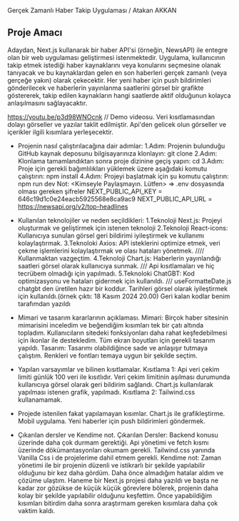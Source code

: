 Gerçek Zamanlı Haber Takip Uygulaması / Atakan AKKAN

## Proje Amacı

Adaydan, Next.js kullanarak bir haber API'si (örneğin, NewsAPI) ile entegre olan bir web
uygulaması geliştirmesi istenmektedir. Uygulama, kullanıcının takip etmek istediği haber
kaynaklarını veya konularını seçmesine olanak tanıyacak ve bu kaynaklardan gelen en son
haberleri gerçek zamanlı (veya gerçeğe yakın) olarak çekecektir. Her yeni haber için push
bildirimleri gönderilecek ve haberlerin yayınlanma saatlerini görsel bir grafikte göstererek,
takip edilen kaynakların hangi saatlerde aktif olduğunun kolayca anlaşılmasını sağlayacaktır.

https://youtu.be/p3d98WNOcnk // Demo videosu. Veri kısıtlamasından dolayı görseller ve yazılar taklit edilmiştir. Api'den gelicek olun görseller ve içerikler ilgili kısımlara yerleşecektir. 

- Projenin nasıl çalıştırılacağına dair adımlar:
  1.Adım: Projenin bulunduğu GitHub kaynak deposunu bilgisayarınıza klonlayın: git clone <depo-linki />
  2.Adım: Klonlama tamamlandıktan sonra proje dizinine geçiş yapın: cd <Mulakat>
  3.Adım: Proje için gerekli bağımlılıkları yüklemek üzere aşağıdaki komutu çalıştırın: npm install
  4.Adım: Projeyi başlatmak için şu komutu çalıştırın: npm run dev
  Not: <Kimseyle Paylaşmayın. Lütfen> => .env dosyasında olması gereken şifreler
  NEXT_PUBLIC_API_KEY = 646c19d1c0e24eacb5925568e8ca9ac9
  NEXT_PUBLIC_API_URL = https://newsapi.org/v2/top-headlines

- Kullanılan teknolojiler ve neden seçildikleri:
  1.Teknoloji Next.js: Projeyi oluşturmak ve geliştirmek için istenen teknoloji
  2.Teknoloji React-icons: Kullanıcıya sunulan görsel geri bildirimi iyileştirmek ve kullanımı kolaylaştırmak.
  3.Teknoloki Axios: API isteklerini optimize etmek, veri çekme işlemlerini kolaylaştırmak ve olası hataları yönetmek. //// Kullanmaktan vazgeçtim.
  4.Teknoloji Chart.js: Haberlerin yayınlandığı saatleri görsel olarak kullanıcıya sunmak. /// Api kısıtlamaları ve hiç tecrübem olmadığı için yapılmadı.
  5.Teknoloki ChatGBT: Kod optimizasyonu ve hataları gidermek için kullanıldı. /// useFormatteDate.js chatgbt den üretilen hazır bir koddur. Tarihleri görsel olarak iyileştirmek için kullanıldı.(örnek çıktı: 18 Kasım 2024 20.00) Geri kalan kodlar benim tarafımdan yazıldı

- Mimari ve tasarım kararlarının açıklaması.
  Mimari: Birçok haber sitesinin mimarisini inceledim ve beğendiğim kısımları tek bir çatı altında topladım. Kullanıcıların sitedeki fonksiyonları daha rahat keşfedebilmesi için ikonlar ile destekledim. Tüm ekran boyutları için gerekli tasarım yapıldı.
  Tasarım: Tasarımı olabildiğince sade ve anlaşışır tutmaya çalıştım. Renkleri ve fontları temaya uygun bir şekilde seçtim.

- Yapılan varsayımlar ve bilinen kısıtlamalar.
  Kısıtlama 1: Api veri çekim limiti günlük 100 veri ile kısıtlıdır. Veri çekim limitinin aşılması durumunda kullanıcıya görsel olarak geri bildirim sağlandı. Chart.js kullanılarak yapılması istenen grafik, yapılmadı.
  Kısıtlama 2: Tailwind.css kullanamamak.

- Projede istenilen fakat yapılamayan kısımlar.
  Chart.js ile grafikleştirme.
  Mobil uygulama.
  Yeni haberler için push bildirimleri göndermek.

- Çıkarılan dersler ve Kendime not.
  Çıkarılan Dersler: Backend konusu üzerinde daha çok durmam gerektiği. Api yönetimi ve fetch kısmı üzerinde dökümantasyonları okumam gerekli. Tailwind.css yanında Vanilla Css i de projelerime dahil etmem gerekli.
  Kendime not: Zaman yönetimi ile bir projenin düzenli ve istikrarlı bir şekilde yapılabilir olduğunu bir kez daha gördüm. Daha önce almadığım hatalar aldım ve çözüme ulaştım. Haneme bir Next.js projesi daha yazıldı ve başta ne kadar zor gözükse de küçük küçük görevlere bölerek, projenin daha kolay bir şekilde yapılabilir olduğunu keşfettim. Önce yapabildiğim kısımları bitirdim daha sonra araştırmam gereken kısımlara daha çok vaktim kaldı.

